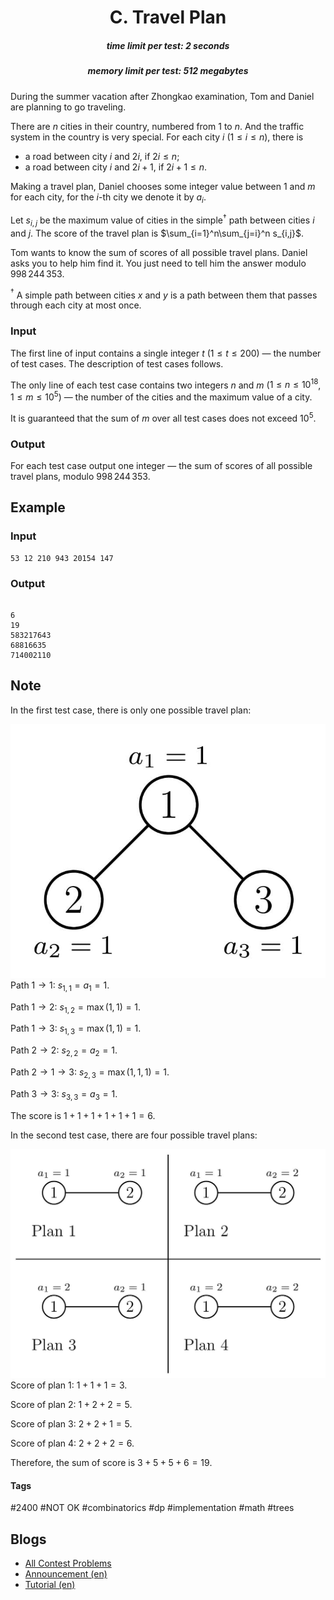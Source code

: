 <h1 style='text-align: center;'> C. Travel Plan</h1>

<h5 style='text-align: center;'>time limit per test: 2 seconds</h5>
<h5 style='text-align: center;'>memory limit per test: 512 megabytes</h5>

During the summer vacation after Zhongkao examination, Tom and Daniel are planning to go traveling.

There are $n$ cities in their country, numbered from $1$ to $n$. And the traffic system in the country is very special. For each city $i$ ($1 \le i \le n$), there is

* a road between city $i$ and $2i$, if $2i\le n$;
* a road between city $i$ and $2i+1$, if $2i+1\le n$.

Making a travel plan, Daniel chooses some integer value between $1$ and $m$ for each city, for the $i$-th city we denote it by $a_i$.

Let $s_{i,j}$ be the maximum value of cities in the simple$^\dagger$ path between cities $i$ and $j$. The score of the travel plan is $\sum_{i=1}^n\sum_{j=i}^n s_{i,j}$. 

Tom wants to know the sum of scores of all possible travel plans. Daniel asks you to help him find it. You just need to tell him the answer modulo $998\,244\,353$.

$^\dagger$ A simple path between cities $x$ and $y$ is a path between them that passes through each city at most once.

### Input

The first line of input contains a single integer $t$ ($1\le t\le 200$) — the number of test cases. The description of test cases follows.

The only line of each test case contains two integers $n$ and $m$ ($1\leq n\leq 10^{18}$, $1\leq m\leq 10^5$) — the number of the cities and the maximum value of a city.

It is guaranteed that the sum of $m$ over all test cases does not exceed $10^5$.

### Output

For each test case output one integer — the sum of scores of all possible travel plans, modulo $998\,244\,353$.

## Example

### Input


```text
53 12 210 943 20154 147
```
### Output

```text

6
19
583217643
68816635
714002110

```
## Note

In the first test case, there is only one possible travel plan:

 ![](images/9661c81064d6d5fe5240b6faf7e9ca8c2223cbec.png) Path $1\rightarrow 1$: $s_{1,1}=a_1=1$.

Path $1\rightarrow 2$: $s_{1,2}=\max(1,1)=1$.

Path $1\rightarrow 3$: $s_{1,3}=\max(1,1)=1$.

Path $2\rightarrow 2$: $s_{2,2}=a_2=1$.

Path $2\rightarrow 1\rightarrow 3$: $s_{2,3}=\max(1,1,1)=1$.

Path $3\rightarrow 3$: $s_{3,3}=a_3=1$.

The score is $1+1+1+1+1+1=6$.

In the second test case, there are four possible travel plans:

 ![](images/1a6a8718f98d12a588f5913ad7bb7740d8481449.png) Score of plan $1$: $1+1+1=3$.

Score of plan $2$: $1+2+2=5$.

Score of plan $3$: $2+2+1=5$.

Score of plan $4$: $2+2+2=6$.

Therefore, the sum of score is $3+5+5+6=19$.



#### Tags 

#2400 #NOT OK #combinatorics #dp #implementation #math #trees 

## Blogs
- [All Contest Problems](../Codeforces_Round_896_(Div._1).md)
- [Announcement (en)](../blogs/Announcement_(en).md)
- [Tutorial (en)](../blogs/Tutorial_(en).md)
